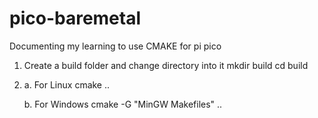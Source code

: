 # pico-baremetal
Documenting my learning to use CMAKE for pi pico

1. Create a build folder and change directory into it
   mkdir build
   cd build

2. a. For Linux
   cmake ..
   
   b. For Windows
   cmake -G "MinGW Makefiles" ..
